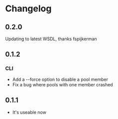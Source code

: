 # Changelog

## 0.2.0
Updating to latest WSDL, thanks fspijkerman

## 0.1.2
### CLI
* Add a --force option to disable a pool member
* Fix a bug where pools with one member crashed

## 0.1.1
* It's useable now
